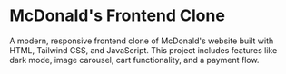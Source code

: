 # McDonald's Frontend Clone

A modern, responsive frontend clone of McDonald's website built with HTML, Tailwind CSS, and JavaScript. This project includes features like dark mode, image carousel, cart functionality, and a payment flow.
